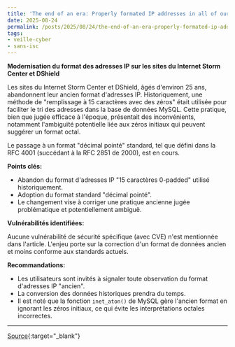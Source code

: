 ```yaml
---
title: 'The end of an era: Properly formated IP addresses in all of our data., (Sun, Aug 24th)'
date: 2025-08-24
permalink: /posts/2025/08/24/the-end-of-an-era-properly-formated-ip-addresses-in-all-of-our-data-sun-aug-24th/
tags:
- veille-cyber
- sans-isc
---
```

**Modernisation du format des adresses IP sur les sites du Internet Storm Center et DShield**

Les sites du Internet Storm Center et DShield, âgés d'environ 25 ans, abandonnent leur ancien format d'adresses IP. Historiquement, une méthode de "remplissage à 15 caractères avec des zéros" était utilisée pour faciliter le tri des adresses dans la base de données MySQL. Cette pratique, bien que jugée efficace à l'époque, présentait des inconvénients, notamment l'ambiguïté potentielle liée aux zéros initiaux qui peuvent suggérer un format octal.

Le passage à un format "décimal pointé" standard, tel que défini dans la RFC 4001 (succédant à la RFC 2851 de 2000), est en cours.

**Points clés:**

*   Abandon du format d'adresses IP "15 caractères 0-padded" utilisé historiquement.
*   Adoption du format standard "décimal pointé".
*   Le changement vise à corriger une pratique ancienne jugée problématique et potentiellement ambiguë.

**Vulnérabilités identifiées:**

Aucune vulnérabilité de sécurité spécifique (avec CVE) n'est mentionnée dans l'article. L'enjeu porte sur la correction d'un format de données ancien et moins conforme aux standards actuels.

**Recommandations:**

*   Les utilisateurs sont invités à signaler toute observation du format d'adresses IP "ancien".
*   La conversion des données historiques prendra du temps.
*   Il est noté que la fonction `inet_aton()` de MySQL gère l'ancien format en ignorant les zéros initiaux, ce qui évite les interprétations octales incorrectes.

---
[Source](https://isc.sans.edu/diary/rss/32228){:target="_blank"}
